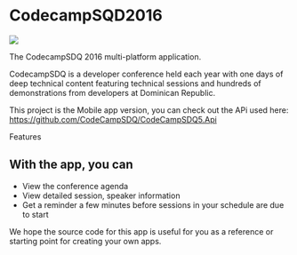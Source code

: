 # CodecampSQD2016

![](http://codecampsdq.com/wp-content/uploads/2015/07/CodeCampSDQ2_Logo-11-e1448727184614.jpg)

The CodecampSDQ 2016 multi-platform application.

CodecampSDQ is a developer conference held each year with one days of deep technical content featuring technical sessions and hundreds of demonstrations from developers at Dominican Republic.

This project is the Mobile app version, you can check out the APi used here: https://github.com/CodeCampSDQ/CodeCampSDQ5.Api

Features

## With the app, you can

* View the conference agenda
* View detailed session, speaker information
* Get a reminder a few minutes before sessions in your schedule are due to start

We hope the source code for this app is useful for you as a reference or starting point for creating your own apps.
